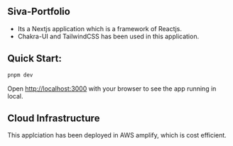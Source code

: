## Siva-Portfolio

* Its a Nextjs application which is a framework of Reactjs.
*  Chakra-UI and TailwindCSS has been used in this application.

## Quick Start:

```bash
pnpm dev
```

Open [http://localhost:3000](http://localhost:3000) with your browser to see the app running in local.

## Cloud Infrastructure

This applciation has been deployed in AWS amplify, which is cost efficient.


